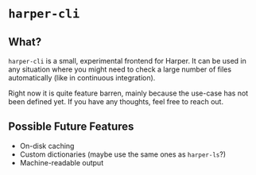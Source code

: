 # `harper-cli`

## What?

`harper-cli` is a small, experimental frontend for Harper.
It can be used in any situation where you might need to check a large number of files automatically (like in continuous integration).

Right now it is quite feature barren, mainly because the use-case has not been defined yet.
If you have any thoughts, feel free to reach out.

## Possible Future Features

- On-disk caching
- Custom dictionaries (maybe use the same ones as `harper-ls`?)
- Machine-readable output
